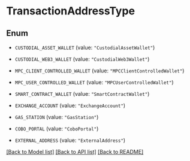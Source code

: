 # TransactionAddressType

## Enum


* `CUSTODIAL_ASSET_WALLET` (value: `"CustodialAssetWallet"`)

* `CUSTODIAL_WEB3_WALLET` (value: `"CustodialWeb3Wallet"`)

* `MPC_CLIENT_CONTROLLED_WALLET` (value: `"MPCClientControlledWallet"`)

* `MPC_USER_CONTROLLED_WALLET` (value: `"MPCUserControlledWallet"`)

* `SMART_CONTRACT_WALLET` (value: `"SmartContractWallet"`)

* `EXCHANGE_ACCOUNT` (value: `"ExchangeAccount"`)

* `GAS_STATION` (value: `"GasStation"`)

* `COBO_PORTAL` (value: `"CoboPortal"`)

* `EXTERNAL_ADDRESS` (value: `"ExternalAddress"`)


[[Back to Model list]](../README.md#documentation-for-models) [[Back to API list]](../README.md#documentation-for-api-endpoints) [[Back to README]](../README.md)


